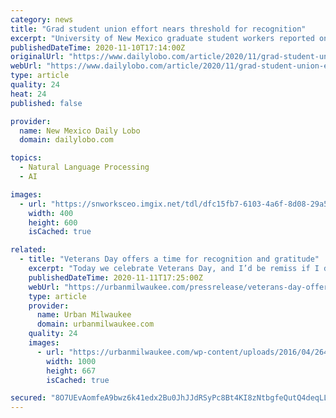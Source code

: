 ```yaml
---
category: news
title: "Grad student union effort nears threshold for recognition"
excerpt: "University of New Mexico graduate student workers reported on Friday that more than 40% of eligible graduate workers have signed union cards. The union needs 50% plus one in order to appeal to the New Mexico Public Employee Labor Relations Board (PELRB) to form a union."
publishedDateTime: 2020-11-10T17:14:00Z
originalUrl: "https://www.dailylobo.com/article/2020/11/grad-student-union-effort-nears-threshold-for-recognition"
webUrl: "https://www.dailylobo.com/article/2020/11/grad-student-union-effort-nears-threshold-for-recognition"
type: article
quality: 24
heat: 24
published: false

provider:
  name: New Mexico Daily Lobo
  domain: dailylobo.com

topics:
  - Natural Language Processing
  - AI

images:
  - url: "https://snworksceo.imgix.net/tdl/dfc15fb7-6103-4a6f-8d08-29a5701e18a6.sized-1000x1000.JPG?w=800&h=600"
    width: 400
    height: 600
    isCached: true

related:
  - title: "Veterans Day offers a time for recognition and gratitude"
    excerpt: "Today we celebrate Veterans Day, and I’d be remiss if I didn’t take a moment to thank all of my fellow service men and women who have served and continue to serve our country. We are a home of the free because of the brave,"
    publishedDateTime: 2020-11-11T17:25:00Z
    webUrl: "https://urbanmilwaukee.com/pressrelease/veterans-day-offers-a-time-for-recognition-and-gratitude/"
    type: article
    provider:
      name: Urban Milwaukee
      domain: urbanmilwaukee.com
    quality: 24
    images:
      - url: "https://urbanmilwaukee.com/wp-content/uploads/2016/04/26463952071_50e6fce3c4_k-e1461243681866.jpg"
        width: 1000
        height: 667
        isCached: true

secured: "8O7UEvAomfeA9bwz6k41edx2Bu0JhJJdRSyPc8Bt4KI8zNtbgfeQutQ4deqLLqrLMfZSnH8ujV2H/j0Ont4UDlIWLU6s3ysf8LSlhf6LQzW+6c1jSJ0dZHWZVQBm8Psd0FGBtZHJzTTRKKEm35Aiakpkeqim2/EA8EELS79MEoExDMquiMBDZOJdef0ZS+BiDYyEeosuIVZOJYjCRo8oazVUDDHtICFIcZcHyzV2gPUC6pQEbKKDjSuY161/ijFJs763/x8l4wB5y/s6O0MoelNIWe+MZ/wYW7Dirz/UXxjHLywGzTcnxuox0NNm/gOHI9ZSCH2M5SfckpSocZMCz8fWuM88LnVHIwnsQeqIlWI=;Et5qd2b8qpmfccmkWgBC9A=="
---
```


